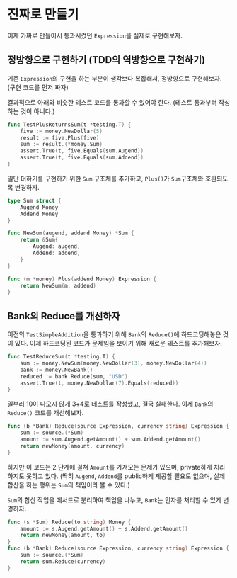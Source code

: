 # 진짜로 만들기

이제 가짜로 만들어서 통과시켰던 `Expression`을 실제로 구현해보자.

## 정방향으로 구현하기 (TDD의 역방향으로 구현하기)

기존 `Expression`의 구현을 하는 부분이 생각보다 복잡해서, 정방향으로 구현해보자. (구현 코드를 먼저 짜자)

결과적으로 아래와 비슷한 테스트 코드를 통과할 수 있어야 한다. (테스트 통과부터 작성하는 것이 아니다.)

```go
func TestPlusReturnsSum(t *testing.T) {
	five := money.NewDollar(5)
	result := five.Plus(five)
	sum := result.(*money.Sum)
	assert.True(t, five.Equals(sum.Augend))
	assert.True(t, five.Equals(sum.Addend))
}
```

일단 더하기를 구현하기 위한 `Sum` 구조체를 추가하고, `Plus()`가 `Sum`구조체와 호환되도록 변경하자.

```go
type Sum struct {
	Augend Money
	Addend Money
}

func NewSum(augend, addend Money) *Sum {
	return &Sum{
		Augend: augend,
		Addend: addend,
	}
}

func (m *money) Plus(addend Money) Expression {
    return NewSum(m, addend)
}
```

## Bank의 Reduce를 개선하자

이전의 `TestSimpleAddition`을 통과하기 위해 `Bank`의 `Reduce()`에 하드코딩해놓은 것이 있다.
이제 하드코딩된 코드가 문제임을 보이기 위해 새로운 테스트를 추가해보자.

```go
func TestReduceSum(t *testing.T) {
	sum := money.NewSum(money.NewDollar(3), money.NewDollar(4))
	bank := money.NewBank()
	reduced := bank.Reduce(sum, "USD")
	assert.True(t, money.NewDollar(7).Equals(reduced))
}
```

일부러 10이 나오지 않게 3+4로 테스트를 작성했고, 결국 실패한다.
이제 `Bank`의 `Reduce()` 코드를 개선해보자.

```go
func (b *Bank) Reduce(source Expression, currency string) Expression {
	sum := source.(*Sum)
	amount := sum.Augend.getAmount() + sum.Addend.getAmount()
	return newMoney(amount, currency)
}
```

하지만 이 코드는 2 단계에 걸쳐 `Amount`를 가져오는 문제가 있으며, private하게 처리하지도 못하고 있다. (딱히 `Augend`, `Addend`를 public하게 제공할 필요도 없으며, 실제 합산을 하는 행위는 `Sum`의 책임이라 볼 수 있다.)

`Sum`의 합산 작업을 메서드로 분리하여 책임을 나누고, `Bank`는 인자를 처리할 수 있게 변경하자.

```go
func (s *Sum) Reduce(to string) Money {
	amount := s.Augend.getAmount() + s.Addend.getAmount()
	return newMoney(amount, to)
}
func (b *Bank) Reduce(source Expression, currency string) Expression {
    sum := source.(*Sum)
    return sum.Reduce(currency)
}
```
